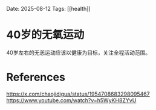 Date: 2025-08-12
Tags: [[health]]

# 40岁的无氧运动

40岁左右的无恙运动应该以健康为目标，关注全程活动范围。

# References
https://x.com/chaojidigua/status/1954708683298095467
https://www.youtube.com/watch?v=h5WyKH8ZYvU